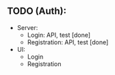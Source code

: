 ## TODO (Auth):
- Server:
  - Login: API, test [done]
  - Registration: API, test [done]
- UI:
  - Login
  - Registration

